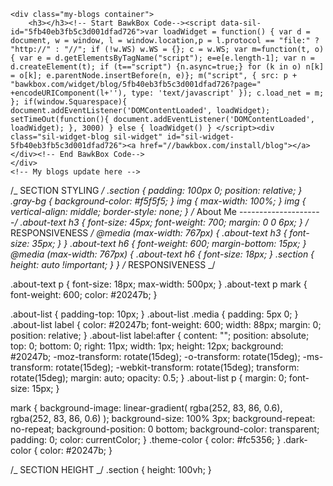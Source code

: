  <!-- My blogs update here -->

    <div class="my-blogs container">
        <h3></h3><!-- Start BawkBox Code--><script data-sil-id="5fb40eb3fb5c3d001dfad726">var loadWidget = function() { var d = document, w = window, l = window.location,p = l.protocol == "file:" ? "http://" : "//"; if (!w.WS) w.WS = {}; c = w.WS; var m=function(t, o){ var e = d.getElementsByTagName("script"); e=e[e.length-1]; var n = d.createElement(t); if (t=="script") {n.async=true;} for (k in o) n[k] = o[k]; e.parentNode.insertBefore(n, e)}; m("script", { src: p + "bawkbox.com/widget/blog/5fb40eb3fb5c3d001dfad726?page=" +encodeURIComponent(l+''), type: 'text/javascript' }); c.load_net = m; }; if(window.Squarespace){ document.addEventListener('DOMContentLoaded', loadWidget); setTimeOut(function(){ document.addEventListener('DOMContentLoaded', loadWidget); }, 3000) } else { loadWidget() } </script><div class="sil-widget-blog sil-widget" id="sil-widget-5fb40eb3fb5c3d001dfad726"><a href="//bawkbox.com/install/blog"></a></div><!-- End BawkBox Code-->
    </div>
    <!-- My blogs update here -->

/_ SECTION STYLING _/
.section {
padding: 100px 0;
position: relative;
}
.gray-bg {
background-color: #f5f5f5;
}
img {
max-width: 100%;
}
img {
vertical-align: middle;
border-style: none;
}
/_ About Me
---------------------_/
.about-text h3 {
font-size: 45px;
font-weight: 700;
margin: 0 0 6px;
}
/_ RESPONSIVENESS _/
@media (max-width: 767px) {
.about-text h3 {
font-size: 35px;
}
}
.about-text h6 {
font-weight: 600;
margin-bottom: 15px;
}
@media (max-width: 767px) {
.about-text h6 {
font-size: 18px;
}
.section {
height: auto !important;
}
}
/_ RESPONSIVENESS _/

.about-text p {
font-size: 18px;
max-width: 500px;
}
.about-text p mark {
font-weight: 600;
color: #20247b;
}

.about-list {
padding-top: 10px;
}
.about-list .media {
padding: 5px 0;
}
.about-list label {
color: #20247b;
font-weight: 600;
width: 88px;
margin: 0;
position: relative;
}
.about-list label:after {
content: "";
position: absolute;
top: 0;
bottom: 0;
right: 11px;
width: 1px;
height: 12px;
background: #20247b;
-moz-transform: rotate(15deg);
-o-transform: rotate(15deg);
-ms-transform: rotate(15deg);
-webkit-transform: rotate(15deg);
transform: rotate(15deg);
margin: auto;
opacity: 0.5;
}
.about-list p {
margin: 0;
font-size: 15px;
}

mark {
background-image: linear-gradient(
rgba(252, 83, 86, 0.6),
rgba(252, 83, 86, 0.6)
);
background-size: 100% 3px;
background-repeat: no-repeat;
background-position: 0 bottom;
background-color: transparent;
padding: 0;
color: currentColor;
}
.theme-color {
color: #fc5356;
}
.dark-color {
color: #20247b;
}

/_ SECTION HEIGHT _/
.section {
height: 100vh;
}
